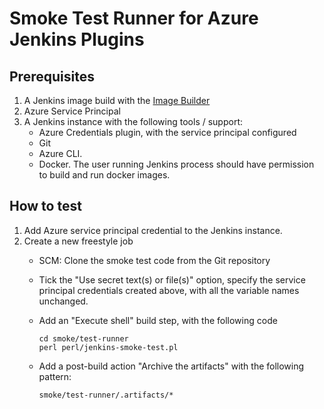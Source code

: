 # Smoke Test Runner for Azure Jenkins Plugins

## Prerequisites

1. A Jenkins image build with the [Image Builder](../image-builder) 
1. Azure Service Principal
1. A Jenkins instance with the following tools / support:
   * Azure Credentials plugin, with the service principal configured
   * Git
   * Azure CLI.
   * Docker. The user running Jenkins process should have permission to build and run docker images.

## How to test

1. Add Azure service principal credential to the Jenkins instance.
2. Create a new freestyle job
    * SCM: Clone the smoke test code from the Git repository
    * Tick the "Use secret text(s) or file(s)" option, specify the service principal credentials created above, 
       with all the variable names unchanged.
    * Add an "Execute shell" build step, with the following code
       
       ```
       cd smoke/test-runner
       perl perl/jenkins-smoke-test.pl
       ```
       
    * Add a post-build action "Archive the artifacts" with the following pattern:
    
       ```
       smoke/test-runner/.artifacts/*
       ```